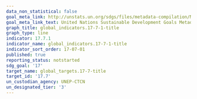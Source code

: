```yaml
---
data_non_statistical: false
goal_meta_link: http://unstats.un.org/sdgs/files/metadata-compilation/Metadata-Goal-17.pdf
goal_meta_link_text: United Nations Sustainable Development Goals Metadata (pdf 468kB)
graph_title: global_indicators.17-7-1-title
graph_type: line
indicator: 17.7.1
indicator_name: global_indicators.17-7-1-title
indicator_sort_order: 17-07-01
published: true
reporting_status: notstarted
sdg_goal: '17'
target_name: global_targets.17-7-title
target_id: '17.7'
un_custodian_agency: UNEP-CTCN
un_designated_tier: '3'
---
```

